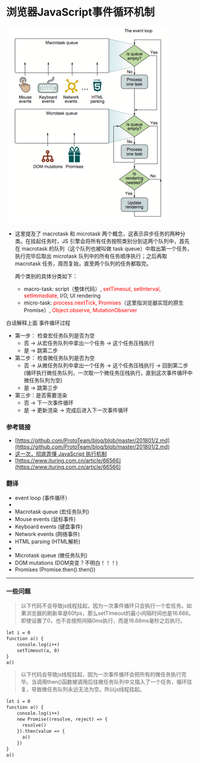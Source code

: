 # 浏览器JavaScript事件循环机制

![](./eventloop.png)
		
* 这里提及了 macrotask 和 microtask 两个概念，这表示异步任务的两种分类。在挂起任务时，JS 引擎会将所有任务按照类别分到这两个队列中，首先在 macrotask 的队列（这个队列也被叫做 task queue）中取出第一个任务，执行完毕后取出 microtask 队列中的所有任务顺序执行；之后再取 macrotask 任务，周而复始，直至两个队列的任务都取完。

	两个类别的具体分类如下：

	* macro-task: script（整体代码）, <label style='color:red;'>setTimeout, setInterval, setImmediate,</label> I/O, UI rendering
	* micro-task:  <label style='color:red;'>process.nextTick, Promises</label>（这里指浏览器实现的原生 Promise）,  <label style='color:red;'>Object.observe, MutationObserver</label>



白话解释上面 事件循环过程

* 第一步： 检查宏任务队列是否为空
	* 否 -> 从宏任务队列中拿出一个任务 -> 这个任务压栈执行
	* 是 -> 跳第二步
* 第二步： 检查微任务队列是否为空
	* 否 -> 从微任务队列中拿出一个任务 -> 这个任务压栈执行 -> 回到第二步(循环执行微任务队列，一次取一个微任务压栈执行，直到这次事件循环中微任务队列为空)
	* 是 -> 跳第三步
* 第三步：是否需要渲染
	* 否 -> 下一次事件循环
	* 是 -> 更新渲染 -> 完成后进入下一次事件循环 
	
### 参考链接

* [https://github.com/ProtoTeam/blog/blob/master/201801/2.md](https://github.com/ProtoTeam/blog/blob/master/201801/2.md)
* [这一次，彻底弄懂 JavaScript 执行机制](https://juejin.im/post/59e85eebf265da430d571f89)
* [https://www.ituring.com.cn/article/66566](https://www.ituring.com.cn/article/66566)	

### 翻译
* event loop (事件循环）
* 
* Macrotask queue (宏任务队列)
* Mouse events (鼠标事件)
* Keyboard events (键盘事件)
* Network events (网络事件)
* HTML parsing (HTML解析)
* 
* Microtask queue (微任务队列)
* DOM mutations (DOM突变？不明白！！！)
* Promises (Promise.then().then())
	
---
	
### 一些问题

> 以下代码不会导致js线程挂起，因为一次事件循环只会执行一个宏任务。如果浏览器的刷新率是60fps，那么setTimeout的最小间隔时间也是16.666。即使设置了0，也不会按照间隔0ms执行，而是16.66ms毫秒之后执行。

```
let i = 0
function a() {
	console.log(i++)
	setTimeout(a, 0)
}
a()
```

> 以下代码会导致js线程挂起，因为一次事件循环会把所有的微任务执行完毕。当调用then()函数被调用后往微任务队列中又插入了一个任务，循环往复，导致微任务队列永远无法为空。所以js线程挂起。

```
let i = 0
function a() {
	console.log(i++)
	new Promise((resolve, reject) => {
	  resolve()
	}).then(value => {
	  a()
	})
}
a()
```


